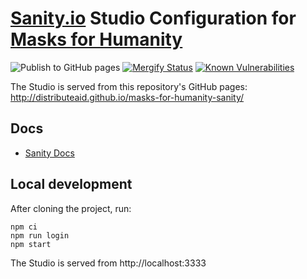# [Sanity.io](https://sanity.io) Studio Configuration for [Masks for Humanity](https://github.com/distributeaid/masks-for-humanity.git)

![Publish to GitHub pages](https://github.com/distributeaid/masks-for-humanity-sanity/workflows/Publish%20to%20GitHub%20pages/badge.svg?branch=saga)
[![Mergify Status](https://img.shields.io/endpoint.svg?url=https://dashboard.mergify.io/badges/distributeaid/masks-for-humanity-sanity&style=flat)](https://mergify.io)
[![Known Vulnerabilities](https://snyk.io/test/github/distributeaid/masks-for-humanity-sanity/badge.svg)](https://snyk.io/test/github/distributeaid/masks-for-humanity-sanity)

The Studio is served from this repository's GitHub pages: http://distributeaid.github.io/masks-for-humanity-sanity/

## Docs

  * [Sanity Docs](https://www.sanity.io/docs/overview-introduction)

## Local development

After cloning the project, run:

    npm ci
    npm run login
    npm start

The Studio is served from http://localhost:3333
